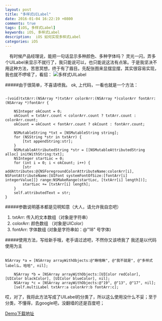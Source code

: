 ```yaml
---
layout: post
title: "多样式UILabel"
date: 2016-01-04 16:22:19 +0800
comments: true
tags: [iOS, 多样式Label]
keywords: iOS, 多样式Label
description:  iOS 如何实现多样式Label
categories: iOS
---
```

 有时候产品经理说，能把一句话显示多种颜色、多种字体吗？ 灵光一闪，弄多个UILabel来显示不就行了，我只能说可以，也只能说这法有点笨。于是我坚决不用这种方法，苦思冥想，终于有了眉目。先配张图来显摆显摆，其实很容易实现，我也就不啰嗦了，看招：
![多样式UILabel](http://upload-images.jianshu.io/upload_images/1168293-0ce90e359fcc8c76.png)
<!--more-->
#####由于很简单，不喜请喷我。
ok, 上代码，一看也就是一个方法：
<pre><code>
-(void)txtArr:(NSArray *)txtArr colorArr:(NSArray *)colorArr fontArr:(NSArray *)fontArr {

    NSInteger okCount = 0;
    okCount = txtArr.count < colorArr.count ? txtArr.count : colorArr.count;
    okCount = okCount < fontArr.count ? okCount : fontArr.count;

    NSMutableString *txt = [NSMutableString string];
    for (NSString *str in txtArr) {
        [txt appendString:str];
    }
    NSMutableAttributedString *str = [[NSMutableAttributedString alloc] initWithString:txt];
    NSInteger startLoc = 0;
    for (int i = 0; i < okCount; i++) {
        [str addAttributes:@{NSForegroundColorAttributeName:colorArr[i], NSFontAttributeName:[UIFont systemFontOfSize:[fontArr[i] integerValue]]} range:NSMakeRange(startLoc, [txtArr[i] length])];
        startLoc += [txtArr[i] length];
    }
    self.attributedText = str;
}
</code></pre>
#####参数说明基本都是见明知意（大人，请允许我自恋吧）
1. txtArr: 传入的文本数组（对象是字符串）
2. colorArr: 颜色数组  （对象是UIColor）
3. fontArr: 字体数组  (对象是字符串如：@"18" 号字体)

#####使用方法，写给新手哦，老手请过滤吧，不然你又该喷我了
我还是以代码使用为主
<pre><code>
NSArray *a = [NSArray arrayWithObjects:@"瞅啥瞅", @"我不就是", @"多样式label么，哈哈", nil];

    NSArray *b = [NSArray arrayWithObjects:[UIColor redColor], [UIColor blackColor], [UIColor blueColor], nil];
    NSArray *c = [NSArray arrayWithObjects:@"19", @"13", @"17", nil];
    [self.multiLabel txtArr:a colorArr:b fontArr:c];
</code></pre>
哎，对了，我将此方法写成了UILabel的分类了，所以这么使用没什么不妥；至于分类，不懂得，去google吧，没翻墙的还是百度吧；

[Demo下载地址](https://github.com/Ashen-Zhao/multiLabel)